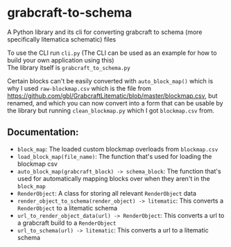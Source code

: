 # grabcraft-to-schema
A Python library and its cli for converting grabcraft to schema (more specifically litematica schematic) files

To use the CLI run `cli.py` (The CLI can be used as an example for how to build your own application using this) <br/>
The library itself is `grabcraft_to_schema.py` <br/>

Certain blocks can't be easily converted with `auto_block_map()` which is why I used `raw-blockmap.csv` which is the file from https://github.com/gbl/GrabcraftLitematic/blob/master/blockmap.csv, but renamed, and which you can now convert into a form that can be usable by the library but running `clean_blockmap.py` which I got `blockmap.csv` from.

## Documentation:
- `block_map`: The loaded custom blockmap overloads from `blockmap.csv`
- `load_block_map(file_name)`: The function that's used for loading the blockmap csv
- `auto_block_map(grabcraft_block) -> schema_block`: The function that's used for automatically mapping blocks over when they aren't in the `block_map`
- `RenderObject`: A class for storing all relevant `RenderObject` data
- `render_object_to_schema(render_object) -> litematic`: This converts a `RenderObject` to a litematic schema
- `url_to_render_object_data(url) -> RenderObject`: This converts a url to a grabcraft build to a `RenderObject`
- `url_to_schema(url) -> litematic`: This converts a url to a litematic schema

